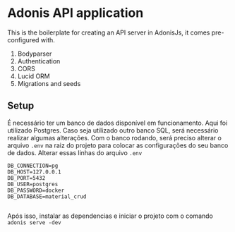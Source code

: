 # Adonis API application

This is the boilerplate for creating an API server in AdonisJs, it comes pre-configured with.

1. Bodyparser
2. Authentication
3. CORS
4. Lucid ORM
5. Migrations and seeds

## Setup

É necessário ter um banco de dados disponível em funcionamento. Aqui foi utilizado Postgres. Caso seja utilizado outro banco SQL, será necessário realizar algumas alterações.
Com o banco rodando, será preciso alterar o arquivo `.env` na raiz do projeto para colocar as configurações do seu banco de dados. Alterar essas linhas do arquivo `.env`

```
DB_CONNECTION=pg
DB_HOST=127.0.0.1
DB_PORT=5432
DB_USER=postgres
DB_PASSWORD=docker
DB_DATABASE=material_crud


```

Após isso, instalar as dependencias e iniciar o projeto com o comando `adonis serve -dev`
